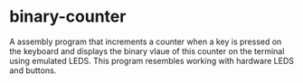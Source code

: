 # binary-counter
A assembly program that increments a counter when a key is pressed on the keyboard and displays the binary vlaue of this counter on the terminal using emulated LEDS. This program resembles working with hardware LEDS and buttons.
